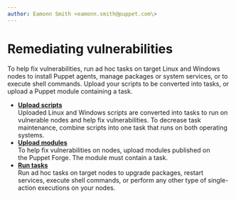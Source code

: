 ```yaml
---
author: Eamonn Smith <eamonn.smith@puppet.com\>
---
```


# Remediating vulnerabilities

To help fix vulnerabilities, run ad hoc tasks on target Linux and Windows nodes to install Puppet agents, manage packages or system services, or to execute shell commands. Upload your scripts to be converted into tasks, or upload a Puppet module containing a task.

-   **[Upload scripts](uploading_scripts.md)**  
Uploaded Linux and Windows scripts are converted into tasks to run on vulnerable nodes and help fix vulnerabilities. To decrease task maintenance, combine scripts into one task that runs on both operating systems.
-   **[Upload modules](uploading_modules.md)**  
To help fix vulnerabilities on nodes, upload modules published on the Puppet Forge. The module must contain a task.
-   **[Run tasks](running_tasks_on_discovered_nodes.md#)**  
Run ad hoc tasks on target nodes to upgrade packages, restart services, execute shell commands, or perform any other type of single-action executions on your nodes.

